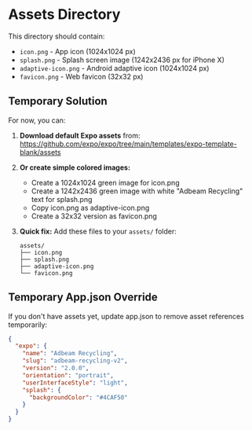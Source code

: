 # Assets Directory

This directory should contain:

- `icon.png` - App icon (1024x1024 px)
- `splash.png` - Splash screen image (1242x2436 px for iPhone X)
- `adaptive-icon.png` - Android adaptive icon (1024x1024 px)
- `favicon.png` - Web favicon (32x32 px)

## Temporary Solution

For now, you can:

1. **Download default Expo assets** from: https://github.com/expo/expo/tree/main/templates/expo-template-blank/assets

2. **Or create simple colored images:**
   - Create a 1024x1024 green image for icon.png
   - Create a 1242x2436 green image with white "Adbeam Recycling" text for splash.png
   - Copy icon.png as adaptive-icon.png
   - Create a 32x32 version as favicon.png

3. **Quick fix:** Add these files to your `assets/` folder:
   ```
   assets/
   ├── icon.png
   ├── splash.png
   ├── adaptive-icon.png
   └── favicon.png
   ```

## Temporary App.json Override

If you don't have assets yet, update app.json to remove asset references temporarily:

```json
{
  "expo": {
    "name": "Adbeam Recycling",
    "slug": "adbeam-recycling-v2",
    "version": "2.0.0",
    "orientation": "portrait",
    "userInterfaceStyle": "light",
    "splash": {
      "backgroundColor": "#4CAF50"
    }
  }
}
```
